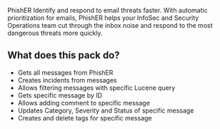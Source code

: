PhishER Identify and respond to email threats faster.
With automatic prioritization for emails, PhishER helps your InfoSec and Security Operations team cut through the inbox noise and respond to the most dangerous threats more quickly.
 



## What does this pack do?

- Gets all messages from PhishER
- Creates incidents from messages
- Allows filtering messages with specific Lucene query 
- Gets specific message by ID
- Allows adding comment to specific message
- Updates Category, Severity and Status of specific message
- Creates and delete tags for specific message
